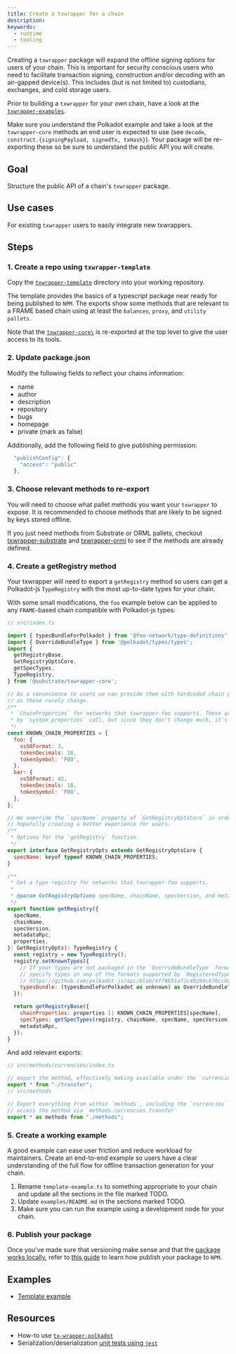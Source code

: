 ```yaml
---
title: Create a txwrapper for a chain
description:
keywords:
  - runtime
  - tooling
---
```


Creating a `txwrapper` package will expand the offline signing options for users of your chain.
This is important for security conscious users who need to facilitate transaction signing, construction and/or decoding with an air-gapped device(s).
This includes (but is not limited to) custodians, exchanges, and cold storage users.

Prior to building a `txwrapper` for your own chain, have a look at the [`txwrapper-examples`](https://github.com/paritytech/txwrapper-core/blob/main/packages/txwrapper-examples/README.md).

Make sure you understand the Polkadot example and take a look at the `txwrapper-core` methods an end user is expected to use (see `decode`, `construct.{signingPayload, signedTx, txHash}`).
Your package will be re-exporting these so be sure to understand the public API you will create.

## Goal

Structure the public API of a chain's `txwrapper` package.

## Use cases

For existing `txwrapper` users to easily integrate new txwrappers.

## Steps

### 1. Create a repo using `txwrapper-template`

Copy the [`txwrapper-template`][txwrapper-template-gh] directory into your working repository.

The template provides the basics of a typescript package near ready for being published to `NPM`. The exports show some methods
that are relevant to a FRAME based chain using at least the `balances`, `proxy`, and `utility pallets`.

Note that the [`txwrapper-core\`](https://github.com/paritytech/txwrapper-core) is re-exported at the top level to give the user access to its tools.

### 2. Update package.json

Modify the following fields to reflect your chains information:

- name
- author
- description
- repository
- bugs
- homepage
- private (mark as false)

Additionally, add the following field to give publishing permission:

```js
  "publishConfig": {
    "access": "public"
  },
```

### 3. Choose relevant methods to re-export

You will need to choose what pallet methods you want your `txwrapper` to expose. It is recommended to choose methods that are likely to be
signed by keys stored offline.

If you just need methods from Substrate or ORML pallets, checkout [txwrapper-substrate](https://github.com/paritytech/txwrapper-core/blob/main/packages/txwrapper-substrate/README.md) and [txwrapper-orml](https://github.com/paritytech/txwrapper-core/blob/main/packages/txwrapper-orml/README.md) to see if the methods are already defined.

### 4. Create a getRegistry method

Your txwrapper will need to export a `getRegistry` method so users can get a Polkadot-js `TypeRegistry` with the most up-to-date types for your chain.

With some small modifications, the `foo` example below can be applied to any `FRAME`-based chain compatible with Polkadot-js types:

```js
// src/index.ts

import { typesBundleForPolkadot } from '@foo-network/type-definitions';
import { OverrideBundleType } from '@polkadot/types/types';
import {
  getRegistryBase,
  GetRegistryOptsCore,
  getSpecTypes,
  TypeRegistry,
} from '@substrate/txwrapper-core';

// As a convenience to users we can provide them with hardcoded chain properties
// as these rarely change.
/**
 * `ChainProperties` for networks that txwrapper-foo supports. These are normally returned
 * by `system_properties` call, but since they don't change much, it's pretty safe to hardcode them.
 */
const KNOWN_CHAIN_PROPERTIES = {
  foo: {
    ss58Format: 3,
    tokenDecimals: 18,
    tokenSymbol: 'FOO',
  },
  bar: {
    ss58Format: 42,
    tokenDecimals: 18,
    tokenSymbol: 'FOO',
  },
};

// We override the `specName` property of `GetRegistryOptsCore` in order to get narrower type specificity,
// hopefully creating a better experience for users.
/**
 * Options for the `getRegistry` function.
 */
export interface GetRegistryOpts extends GetRegistryOptsCore {
  specName: keyof typeof KNOWN_CHAIN_PROPERTIES;
}

/**
 * Get a type registry for networks that txwrapper-foo supports.
 *
 * @param GetRegistryOptions specName, chainName, specVersion, and metadataRpc of the current runtime
 */
export function getRegistry({
  specName,
  chainName,
  specVersion,
  metadataRpc,
  properties,
}: GetRegistryOpts): TypeRegistry {
  const registry = new TypeRegistry();
  registry.setKnownTypes({
    // If your types are not packaged in the `OverrideBundleType` format, you can
    // specify types in any of the formats supported by `RegisteredTypes`:
    // https://github.com/polkadot-js/api/blob/4ff9b51af2c49294c676cc80abc6476565c70b11/packages/types/src/types/registry.ts#L59
    typesBundle: (typesBundleForPolkadot as unknown) as OverrideBundleType,
  });

  return getRegistryBase({
    chainProperties: properties || KNOWN_CHAIN_PROPERTIES[specName],
    specTypes: getSpecTypes(registry, chainName, specName, specVersion),
    metadataRpc,
  });
}
```

And add relevant exports:

```js
// src/methods/currencies/index.ts

// export the method, effectively making available under the `currencies` namespace
export * from "./transfer";
// src/methods

// Export everything from within `methods`, including the `currencies` namespace, making it so we can
// access the method via `methods.currencies.transfer`
export * as methods from "./methods";
```

### 5. Create a working example

A good example can ease user friction and reduce workload for maintainers.
Create an end-to-end example so users have a clear understanding of the full flow for offline transaction generation for your chain.

1. Rename `template-example.ts` to something appropriate to your chain and update all the sections in the file marked TODO.
2. Update `examples/README.md` in the sections marked TODO.
3. Make sure you can run the example using a development node for your chain.

### 6. Publish your package

Once you've made sure that versioning make sense and that the [package works locally][npm-pack],
refer to [this guide][npm-publish] to learn how publish your package to `NPM`.

## Examples

- [Template example](https://github.com/paritytech/txwrapper-core/blob/main/packages/txwrapper-template/examples/template-example.ts)

## Resources

- How-to use [`tx-wrapper-polkadot`][txwrapper-examples-gh]
- Serialization/deserialization [unit tests using `jest`](https://github.com/paritytech/txwrapper-core/blob/main/packages/txwrapper-orml/src/methods/currencies/transfer.spec.ts)

[txwrapper-examples-gh]: https://github.com/paritytech/txwrapper-core/blob/main/packages/txwrapper-examples/README.md
[txwrapper-template-gh]: https://github.com/paritytech/txwrapper-core/blob/main/packages/txwrapper-template
[txwrapper-substrate-gh]: https://github.com/paritytech/txwrapper-core/blob/main/packages/txwrapper-substrate/README.md
[npm-publish]: https://docs.npmjs.com/cli/v6/commands/npm-publish
[npm-pack]: https://docs.npmjs.com/cli/v6/commands/npm-pack
